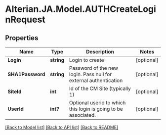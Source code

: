 # Alterian.JA.Model.AUTHCreateLoginRequest

## Properties

Name | Type | Description | Notes
------------ | ------------- | ------------- | -------------
**Login** | **string** | Login to create | [optional] 
**SHA1Password** | **string** | Password of the new login.  Pass null for external authentication | [optional] 
**SiteId** | **int** | Id of the CM Site (typically 1) | [optional] 
**UserId** | **int?** | Optional userid to which this login is going to be associated. | [optional] 

[[Back to Model list]](../README.md#documentation-for-models) [[Back to API list]](../README.md#documentation-for-api-endpoints) [[Back to README]](../README.md)

